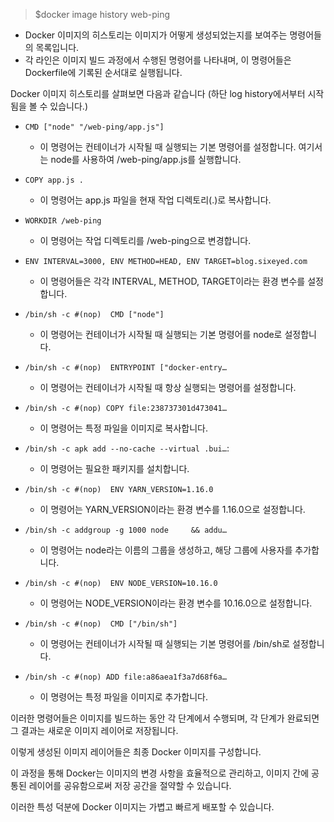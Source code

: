 > $docker image history web-ping

- Docker 이미지의 히스토리는 이미지가 어떻게 생성되었는지를 보여주는 명령어들의 목록입니다.
- 각 라인은 이미지 빌드 과정에서 수행된 명령어를 나타내며, 이 명령어들은 Dockerfile에 기록된 순서대로 실행됩니다.

Docker 이미지 히스토리를 살펴보면 다음과 같습니다
(하단 log history에서부터 시작됨을 볼 수 있습니다.)

- `CMD ["node" "/web-ping/app.js"]`
  - 이 명령어는 컨테이너가 시작될 때 실행되는 기본 명령어를 설정합니다. 여기서는 node를 사용하여 /web-ping/app.js를 실행합니다.
- `COPY app.js .`

  - 이 명령어는 app.js 파일을 현재 작업 디렉토리(.)로 복사합니다.

- `WORKDIR /web-ping`

  - 이 명령어는 작업 디렉토리를 /web-ping으로 변경합니다.

- `ENV INTERVAL=3000, ENV METHOD=HEAD, ENV TARGET=blog.sixeyed.com`

  - 이 명령어들은 각각 INTERVAL, METHOD, TARGET이라는 환경 변수를 설정합니다.

- `/bin/sh -c #(nop)  CMD ["node"]`

  - 이 명령어는 컨테이너가 시작될 때 실행되는 기본 명령어를 node로 설정합니다.

- `/bin/sh -c #(nop)  ENTRYPOINT ["docker-entry…`

  - 이 명령어는 컨테이너가 시작될 때 항상 실행되는 명령어를 설정합니다.

- `/bin/sh -c #(nop) COPY file:238737301d473041…`

  - 이 명령어는 특정 파일을 이미지로 복사합니다.

- `/bin/sh -c apk add --no-cache --virtual .bui…`:

  - 이 명령어는 필요한 패키지를 설치합니다.

- `/bin/sh -c #(nop)  ENV YARN_VERSION=1.16.0`

  - 이 명령어는 YARN_VERSION이라는 환경 변수를 1.16.0으로 설정합니다.

- `/bin/sh -c addgroup -g 1000 node     && addu…`

  - 이 명령어는 node라는 이름의 그룹을 생성하고, 해당 그룹에 사용자를 추가합니다.

- `/bin/sh -c #(nop)  ENV NODE_VERSION=10.16.0`

  - 이 명령어는 NODE_VERSION이라는 환경 변수를 10.16.0으로 설정합니다.

- `/bin/sh -c #(nop)  CMD ["/bin/sh"]`

  - 이 명령어는 컨테이너가 시작될 때 실행되는 기본 명령어를 /bin/sh로 설정합니다.

- `/bin/sh -c #(nop) ADD file:a86aea1f3a7d68f6a…`
  - 이 명령어는 특정 파일을 이미지로 추가합니다.

이러한 명령어들은 이미지를 빌드하는 동안 각 단계에서 수행되며,
각 단계가 완료되면 그 결과는 새로운 이미지 레이어로 저장됩니다.

이렇게 생성된 이미지 레이어들은 최종 Docker 이미지를 구성합니다.

이 과정을 통해 Docker는 이미지의 변경 사항을 효율적으로 관리하고,
이미지 간에 공통된 레이어를 공유함으로써 저장 공간을 절약할 수 있습니다.

이러한 특성 덕분에 Docker 이미지는 가볍고 빠르게 배포할 수 있습니다.
